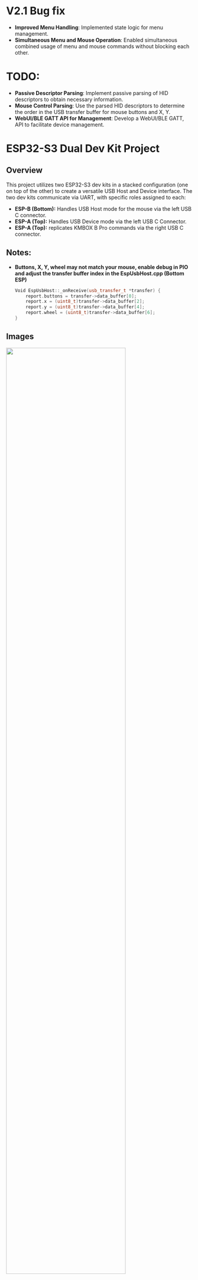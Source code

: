 # V2.1 Bug fix 

- **Improved Menu Handling**: Implemented state logic for menu management.
- **Simultaneous Menu and Mouse Operation**: Enabled simultaneous combined usage of menu and mouse commands without blocking each other.

# TODO:
- **Passive Descriptor Parsing**: Implement passive parsing of HID descriptors to obtain necessary information.
- **Mouse Control Parsing**: Use the parsed HID descriptors to determine the order in the USB transfer buffer for mouse buttons and X, Y.
- **WebUI/BLE GATT API for Management**: Develop a WebUI/BLE GATT, API to facilitate device management.






# ESP32-S3 Dual Dev Kit Project

## Overview

This project utilizes two ESP32-S3 dev kits in a stacked configuration (one on top of the other) to create a versatile USB Host and Device interface. The two dev kits communicate via UART, with specific roles assigned to each:

- **ESP-B (Bottom):** Handles USB Host mode for the mouse via the left USB C connector.
- **ESP-A (Top):** Handles USB Device mode via the left USB C Connector.
- **ESP-A (Top):** replicates KMBOX B Pro commands via the right USB C connector.

## Notes:
- **Buttons, X, Y, wheel may not match your mouse, enable debug in PIO and adjust the transfer buffer index in the EspUsbHost.cpp (Bottom ESP)**

    ```cpp
    Void EspUsbHost::_onReceive(usb_transfer_t *transfer) {
        report.buttons = transfer->data_buffer[0];
        report.x = (uint8_t)transfer->data_buffer[2];
        report.y = (uint8_t)transfer->data_buffer[4];
        report.wheel = (uint8_t)transfer->data_buffer[6];
    }
    ```

## Images

<img src="https://github.com/terrafirma2021/ESP32s3_KMBOX/blob/main/Photos/Board1.jpg" width="80%">
<img src="https://github.com/terrafirma2021/ESP32s3_KMBOX/blob/main/Photos/case.jpg" width="80%">
<img src="https://github.com/terrafirma2021/ESP32s3_KMBOX/blob/main/Photos/Test_Script_Photo.JPG" width="80%">

## Boards Used

- **YD-ESP32-S3 N16R8**
  - [Amazon](https://www.amazon.co.uk/dp/B0CQNBJSCP)

## Additional Requirements

- Soldering is required to link the 5V pads (next to the RGB smd) to pass 5V out of the 5V pin on the bottom ESP.
- The USB_OTG pads under the board need to be soldered to enable OTG host mode on the bottom ESP.
- 3D Printer for the case, Its very tight :) (STL Included), printed on k1max with 0.6 bontech CHT 0 issues.

## Connectivity

- A USB-C OTG cable is required to connect a mouse to the ESP.
- Standard USB-C to male USB cables are suitable for COM/USB Device mode.

## Communication Setup

The two ESP32-S3 dev kits communicate using UART, allowing seamless data transfer between them.

## Functionality

- **USB Host Mode (ESP-B):** This dev kit acts as a USB host for the mouse, managing data and sending commands to the other dev kit.
- **USB Device Mode (ESP-A):** This dev kit handles device mode operations and replicates KMBOX B Pro commands through its right USB C connector.

## Files Included

- Both Devkit board code
- 3D Printed case
- Python script to test the project

## Menu for Configuring Device Settings

To open the configuration menu, send the command `menu` through the COM port (Bottom ESP). The current values will be displayed, and you can change any setting by typing its corresponding number in decimal. To save the changes and reboot the device with new values, type the save number.

**Note:** If all values are removed, the device will revert to default settings to avoid blank values.

## Supported descriptors:
Supported descriptors:

- VID
- PID
- USB Version
- Firmware Version
- Product Name
- Manufacturer Name
- Serial Number
- USB Power
- USB Attributes
- Descriptor4 *Extra*
- Device Descriptor bLength
- Device Descriptor bDescriptorType
- Device Descriptor bcdUSB
- Device Descriptor bDeviceClass
- Device Descriptor bDeviceSubClass
- Device Descriptor bDeviceProtocol
- Device Descriptor bMaxPacketSize0
- Device Descriptor idVendor
- Device Descriptor idProduct
- Device Descriptor bcdDevice
- Device Descriptor iManufacturer
- Device Descriptor iProduct
- Device Descriptor iSerialNumber
- Device Descriptor bNumConfigurations
- Configuration Descriptor bLength
- Configuration Descriptor bDescriptorType
- Configuration Descriptor wTotalLength
- Configuration Descriptor bNumInterfaces
- Configuration Descriptor bConfigurationValue
- Configuration Descriptor iConfiguration
- Configuration Descriptor bmAttributes
- Configuration Descriptor MaxPower
- Interface Descriptor 0 bLength
- Interface Descriptor 0 bDescriptorType
- Interface Descriptor 0 bInterfaceNumber
- Interface Descriptor 0 bAlternateSetting
- Interface Descriptor 0 bNumEndpoints
- Interface Descriptor 0 bInterfaceClass
- Interface Descriptor 0 bInterfaceSubClass
- Interface Descriptor 0 bInterfaceProtocol
- Interface Descriptor 0 iInterface
- HID Descriptor 0 bLength
- HID Descriptor 0 bDescriptorType
- HID Descriptor 0 bcdHID
- HID Descriptor 0 bCountryCode
- HID Descriptor 0 bNumDescriptors
- HID Descriptor 0 bDescriptorType0
- HID Descriptor 0 wDescriptorLength
- Endpoint Descriptor 0 bLength
- Endpoint Descriptor 0 bDescriptorType
- Endpoint Descriptor 0 bEndpointAddress
- Endpoint Descriptor 0 bmAttributes
- Endpoint Descriptor 0 wMaxPacketSize
- Endpoint Descriptor 0 bInterval
- Interface Descriptor 1 bLength
- Interface Descriptor 1 bDescriptorType
- Interface Descriptor 1 bInterfaceNumber
- Interface Descriptor 1 bAlternateSetting
- Interface Descriptor 1 bNumEndpoints
- Interface Descriptor 1 bInterfaceClass
- Interface Descriptor 1 bInterfaceSubClass
- Interface Descriptor 1 bInterfaceProtocol
- Interface Descriptor 1 iInterface
- HID Descriptor 1 bLength
- HID Descriptor 1 bDescriptorType
- HID Descriptor 1 bcdHID
- HID Descriptor 1 bCountryCode
- HID Descriptor 1 bNumDescriptors
- HID Descriptor 1 bDescriptorType0
- HID Descriptor 1 wDescriptorLength
- Endpoint Descriptor 1 bLength
- Endpoint Descriptor 1 bDescriptorType
- Endpoint Descriptor 1 bEndpointAddress
- Endpoint Descriptor 1 bmAttributes
- Endpoint Descriptor 1 wMaxPacketSize
- Endpoint Descriptor 1 bInterval


## Updates and Improvements in V2

### Enhanced Efficiency and Speed

- **DMA Implementation:** The updated code utilizes DMA (Direct Memory Access) for UART data reception. This significantly reduces CPU overhead and increases the efficiency of data handling.
- **Interrupt Service Routines (ISR):** DMA interrupts are used to handle incoming data, which allows for non-blocking serial communication and reduces latency.
- **Improved Command Processing with DMA Buffers:** The code now leverages DMA buffers for command processing. This enhances efficiency compared to the standard Arduino method of using regular buffers by offloading memory access operations from the CPU to the DMA controller, reducing the average time to process each command.

### Performance Metrics

- **Polling Rate:** Increased from 500Hz to 1000Hz, doubling the frequency at which the device polls for data and improving responsiveness.
- **Command Processing Time:** The total time to process each command, from the ISR to the `Mouse.move` command, is now consistently under 700 microseconds on average. This is a significant improvement over the previous implementation.
- **Stable 4Mbps UART Link:** The communication between the two ESP32-S3 dev kits is now established with a stable 4Mbps UART link, enhancing data transfer rates and reducing latency.

### Stability and Error Handling

- **Graceful Handling of Unknown Commands:** The updated code includes detailed error messages for unknown commands and potential issues, ensuring that the system remains stable and providing useful feedback for debugging.

### Example Timing Improvements

- The time taken to process a command has been benchmarked, showing solid results:
<img src="https://github.com/terrafirma2021/ESP32s3_KMBOX/blob/main/Photos/Speed.JPG" width="30%">


These results demonstrate the efficiency and speed improvements achieved with the new code.

## Summary

The transition to version 2 of the project has brought significant improvements in efficiency and performance. By utilizing DMA and ISRs for serial communication, the system now handles commands much faster, with average command processing times reduced to under 700 microseconds. These updates have enhanced the overall responsiveness and stability of the project, making it a more robust solution for USB Host and Device interfacing.


## PCB Pinout

Since this is a stacked configuration, all marked pins will be connected directly to both ESP modules. The grounds are shared, so the additional ground connections only enhance board support. Avoid using the 3.3V pin, as we will power the devices via the LDOs.

The use of the IN/OUT pad on the top will provide power to the bottom ESP, ensuring that both ESP modules power up simultaneously when using the top ESP.

Note: This power flow is unidirectional: Top ---> Bottom.
<img src="https://github.com/terrafirma2021/ESP32s3_KMBOX/blob/main/Photos/pcb_design.png">
